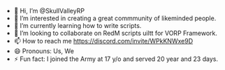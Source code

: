 - 👋 Hi, I’m @SkullValleyRP
- 👀 I’m interested in creating a great commmunity of likeminded people.
- 🌱 I’m currently learning how to write scripts.
- 💞️ I’m looking to collaborate on RedM scripts uiltt for VORP Framework.
- 📫 How to reach me https://discord.com/invite/WPkKNWxe9D
- 😄 Pronouns: Us, We
- ⚡ Fun fact: I joined the Army at 17 y/o and served 20 year and 23 days. 

<!---
SkullValleyRP/SkullValleyRP is a ✨ special ✨ repository because its `README.md` (this file) appears on your GitHub profile.
You can click the Preview link to take a look at your changes.
--->
